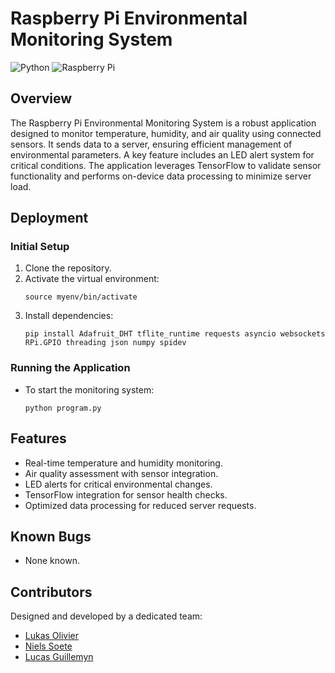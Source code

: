 # Raspberry Pi Environmental Monitoring System

![Python](https://img.shields.io/badge/Python-3776AB?style=for-the-badge&logo=python&logoColor=white)
![Raspberry Pi](https://img.shields.io/badge/Raspberry_Pi-A22846?style=for-the-badge&logo=raspberry-pi&logoColor=white)

## Overview
The Raspberry Pi Environmental Monitoring System is a robust application designed to monitor temperature, humidity, and air quality using connected sensors. It sends data to a server, ensuring efficient management of environmental parameters. A key feature includes an LED alert system for critical conditions. The application leverages TensorFlow to validate sensor functionality and performs on-device data processing to minimize server load.

## Deployment

### Initial Setup

1. Clone the repository.
2. Activate the virtual environment:
   ```shell
   source myenv/bin/activate
    ```
3. Install dependencies:
    ```shell
    pip install Adafruit_DHT tflite_runtime requests asyncio websockets RPi.GPIO threading json numpy spidev
    ```
### Running the Application

- To start the monitoring system:
  ```shell
  python program.py
  ```
## Features

- Real-time temperature and humidity monitoring.
- Air quality assessment with sensor integration.
- LED alerts for critical environmental changes.
- TensorFlow integration for sensor health checks.
- Optimized data processing for reduced server requests.

## Known Bugs

- None known.

## Contributors

Designed and developed by a dedicated team:

- [Lukas Olivier](https://www.linkedin.com/in/lukas-olivier/)
- [Niels Soete](https://www.linkedin.com/in/niels-soete/)
- [Lucas Guillemyn](https://www.linkedin.com/in/lucas-guillemyn-2b060b291/)
